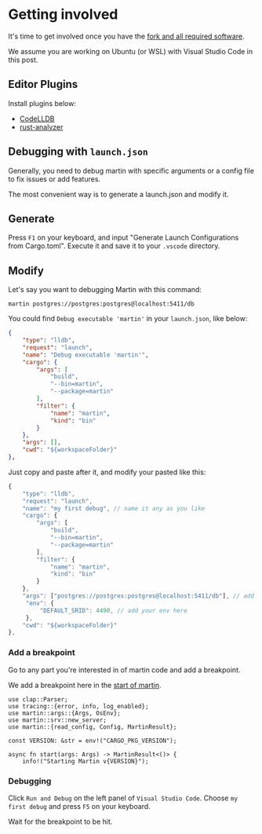 # Getting involved

It's time to get involved once you have the [fork and all required software](development.md).

We assume you are working on Ubuntu (or WSL) with Visual Studio Code in this post.

## Editor Plugins

Install plugins below:

* [CodeLLDB](https://marketplace.visualstudio.com/items?itemName=vadimcn.vscode-lldb)
* [rust-analyzer](https://marketplace.visualstudio.com/items?itemName=rust-lang.rust-analyzer)

## Debugging with `launch.json`

Generally, you need to debug martin with specific arguments or a config file to fix issues or add features.

The most convenient way is to generate a launch.json and modify it.

## Generate

Press `F1` on your keyboard, and input "Generate Launch Configurations from Cargo.toml". Execute it and save it to your `.vscode` directory.

## Modify

Let's say you want to debugging Martin with this command:

```shell
martin postgres://postgres:postgres@localhost:5411/db
```

You could find `Debug executable 'martin'` in your `launch.json`, like below:

```json
{
    "type": "lldb",
    "request": "launch",
    "name": "Debug executable 'martin'",
    "cargo": {
        "args": [
            "build",
            "--bin=martin",
            "--package=martin"
        ],
        "filter": {
            "name": "martin",
            "kind": "bin"
        }
    },
    "args": [],
    "cwd": "${workspaceFolder}"
},
```

Just copy and paste after it, and modify your pasted like this:

```javascript
{
    "type": "lldb",
    "request": "launch",
    "name": "my first debug", // name it any as you like
    "cargo": {
        "args": [
            "build",
            "--bin=martin",
            "--package=martin"
        ],
        "filter": {
            "name": "martin",
            "kind": "bin"
        }
    },
    "args": ["postgres://postgres:postgres@localhost:5411/db"], // add your arguments here
     "env": {
         "DEFAULT_SRID": 4490, // add your env here
     },
    "cwd": "${workspaceFolder}"
},
```

### Add a breakpoint

Go to any part you're interested in of martin code and add a breakpoint.

We add a breakpoint here in the [start of martin](https://github.com/maplibre/martin/blob/e628c3973f193a432d3d1282c5893e2339e806b6/martin/src/bin/martin.rs#L10).

```rust, ignore
use clap::Parser;
use tracing::{error, info, log_enabled};
use martin::args::{Args, OsEnv};
use martin::srv::new_server;
use martin::{read_config, Config, MartinResult};

const VERSION: &str = env!("CARGO_PKG_VERSION");

async fn start(args: Args) -> MartinResult<()> {
    info!("Starting Martin v{VERSION}");
```

### Debugging

Click `Run and Debug` on the left panel of `Visual Studio Code`. Choose `my first debug` and press `F5` on your keyboard.

Wait for the breakpoint to be hit.
